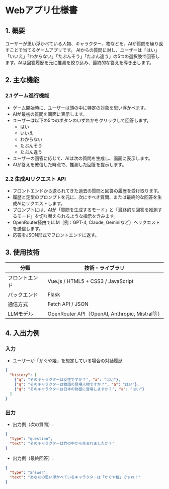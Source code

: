 # Webアプリ仕様書

## 1. 概要

ユーザーが思い浮かべている人物、キャラクター、物などを、AIが質問を繰り返すことで当てるゲームアプリです。
AIからの質問に対し、ユーザーは「はい」「いいえ」「わからない」「たぶんそう」「たぶん違う」の5つの選択肢で回答します。AIは回答履歴を元に推測を絞り込み、最終的な答えを導き出します。

## 2. 主な機能

### 2.1 ゲーム進行機能
- ゲーム開始時に、ユーザーは頭の中に特定の対象を思い浮かべます。
- AIが最初の質問を画面に表示します。
- ユーザーは以下の5つのボタンのいずれかをクリックして回答します。
  - はい
  - いいえ
  - わからない
  - たぶんそう
  - たぶん違う
- ユーザーの回答に応じて、AIは次の質問を生成し、画面に表示します。
- AIが答えを確信した時点で、推測した回答を提示します。

### 2.2 生成AIリクエスト API
- フロントエンドから送られてきた過去の質問と回答の履歴を受け取ります。
- 履歴と定型のプロンプトを元に、次にすべき質問、または最終的な回答を生成AIにリクエストします。
- プロンプトには、AIが「質問を生成するモード」と「最終的な回答を推測するモード」を切り替えられるような指示を含みます。
- OpenRouter経由でLLM（例：GPT-4, Claude, Geminiなど）へリクエストを送信します。
- 応答をJSON形式でフロントエンドに返す。


## 3. 使用技術

| 分類         | 技術・ライブラリ |
|--------------|------------------|
| フロントエンド | Vue.js / HTML5 + CSS3 / JavaScript |
| バックエンド  | Flask |
| 通信方式     | Fetch API / JSON |
| LLMモデル    | OpenRouter API（OpenAI, Anthropic, Mistral等） |

## 4. 入出力例

### 入力
- ユーザーが「かぐや姫」を想定している場合の対話履歴

```json
{
  "history": [
    {"q": "そのキャラクターは女性ですか？", "a": "はい"},
    {"q": "そのキャラクターは物語の登場人物ですか？", "a": "はい"},
    {"q": "そのキャラクターは日本の物語に登場しますか？", "a": "はい"}
  ]
}
```

### 出力

- 出力例（次の質問）:
```json
{
  "type": "question",
  "text": "そのキャラクターは竹の中から生まれましたか？"
}
```

- 出力例（最終回答）:
```json
{
  "type": "answer",
  "text": "あなたの思い浮かべているキャラクターは「かぐや姫」ですね！"
}
```